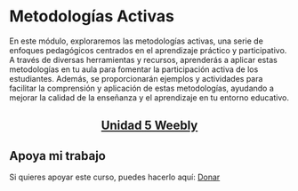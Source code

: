 # Metodologías Activas
En este módulo, exploraremos las metodologías activas, una serie de enfoques pedagógicos centrados en el aprendizaje práctico y participativo. A través de diversas herramientas y recursos, aprenderás a aplicar estas metodologías en tu aula para fomentar la participación activa de los estudiantes. Además, se proporcionarán ejemplos y actividades para facilitar la comprensión y aplicación de estas metodologías, ayudando a mejorar la calidad de la enseñanza y el aprendizaje en tu entorno educativo.

<h2 align="center"><a href="">Unidad 5 Weebly</a></h2>

## Apoya mi trabajo
Si quieres apoyar este curso, puedes hacerlo aquí: [Donar](https://paypal.me/eriksenwolf?locale.x=es_ES&country.x=ES)
